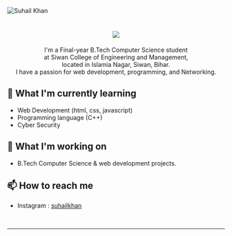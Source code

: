 <p align="left"> <img src="https://komarev.com/ghpvc/?username=Suhail Khan &label=Profile%20views&color=0e75b6&style=flat" alt="Suhail Khan" /> </p>
<h1 align="center">
    <img src="https://readme-typing-svg.herokuapp.com/?font=Righteous&size=35&center=true&vCenter=true&width=500&height=70&duration=4000&lines=Hi+There!+👋;+This is +Suhail Khan+!+😊;" />
</h1>


<div align="center">
    I'm a Final-year B.Tech Computer Science student 
    <br> at Siwan College of Engineering and Management,
    <br>located in Islamia Nagar, Siwan, Bihar.
    <br>I have a passion for web development, programming, and Networking.
</div>


## 🌱 What I'm currently learning

- Web Development (html, css, javascript)
- Programming language (C++)
- Cyber Security

## 🔭 What I'm working on

- B.Tech Computer Science & web development projects.

## 📫 How to reach me

- Instagram : <a href="https://www.instagram.com/md.suhail.khn/" target="_blank">suhailkhan</a>

   
</div>
<br/>
<hr/>
<br/>  
